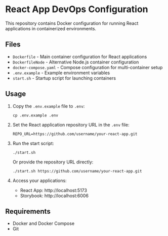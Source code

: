 # React App DevOps Configuration

This repository contains Docker configuration for running React applications in containerized environments.

## Files

- `Dockerfile` - Main container configuration for React applications
- `DockerfileNode` - Alternative Node.js container configuration
- `docker-compose.yaml` - Compose configuration for multi-container setup
- `.env.example` - Example environment variables
- `start.sh` - Startup script for launching containers

## Usage

1. Copy the `.env.example` file to `.env`:
   ```
   cp .env.example .env
   ```

2. Set the React application repository URL in the `.env` file:
   ```
   REPO_URL=https://github.com/username/your-react-app.git
   ```

3. Run the start script:
   ```
   ./start.sh
   ```

   Or provide the repository URL directly:
   ```
   ./start.sh https://github.com/username/your-react-app.git
   ```

4. Access your applications:
   - React App: http://localhost:5173
   - Storybook: http://localhost:6006

## Requirements

- Docker and Docker Compose
- Git